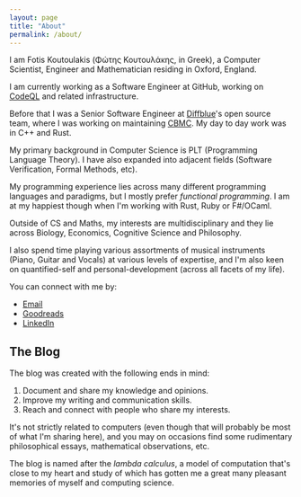 ```yaml
---
layout: page
title: "About"
permalink: /about/
---
```


I am Fotis Koutoulakis (Φώτης Κουτουλάκης, in Greek), a Computer Scientist,
Engineer and Mathematician residing in Oxford, England.

I am currently working as a Software Engineer at GitHub, working on [CodeQL](https://codeql.github.com)
and related infrastructure.

Before that I was a Senior Software Engineer at [Diffblue](https://www.diffblue.com)'s
open source team, where I was working on maintaining [CBMC](https://github.com/diffblue/cbmc).
My day to day work was in C++ and Rust.

My primary background in Computer Science is PLT (Programming Language Theory). I have
also expanded into adjacent fields (Software Verification, Formal Methods, etc).

My programming experience lies across many different programming languages and paradigms,
but I mostly prefer *functional programming*. I am at my happiest though when I'm working
with Rust, Ruby or F#/OCaml.

Outside of CS and Maths, my interests are multidisciplinary and they lie across
Biology, Economics, Cognitive Science and Philosophy.

I also spend time playing various assortments of musical instruments (Piano, Guitar
and Vocals) at various levels of expertise, and I'm also keen on quantified-self and
personal-development (across all facets of my life).

You can connect with me by:

* [Email](mailto:fotis.koutoulakis@gmail.com)
* [Goodreads](https://www.goodreads.com/nlightnfotis)
* [LinkedIn](https://www.linkedin.com/in/fotiskoutoulakis)

## The Blog

The blog was created with the following ends in mind:

1. Document and share my knowledge and opinions.
2. Improve my writing and communication skills.
3. Reach and connect with people who share my interests.

It's not strictly related to computers (even though that will probably be most of what
I'm sharing here), and you may on occasions find some rudimentary philosophical essays,
mathematical observations, etc.

The blog is named after the *lambda calculus*, a model of computation that's close to
my heart and study of which has gotten me a great many pleasant memories of myself and
computing science.
